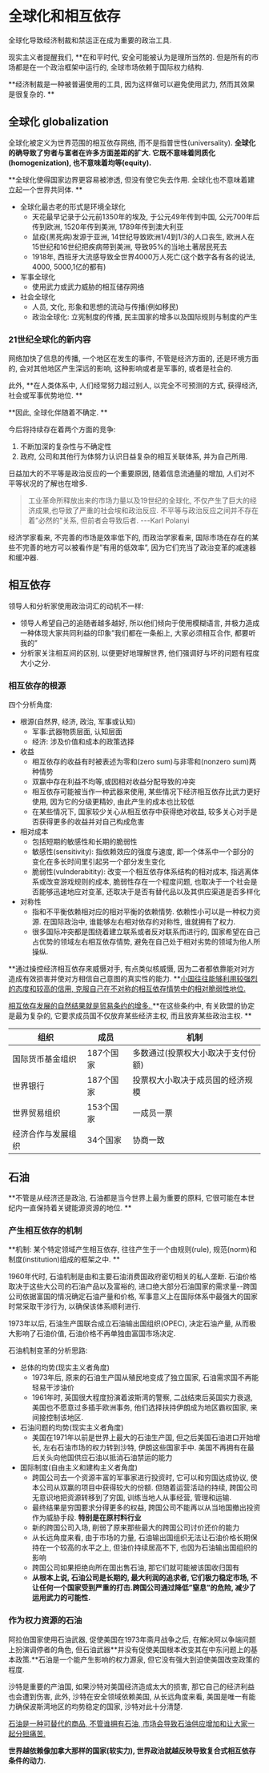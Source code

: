 # 全球化和相互依存

全球化导致经济制裁和禁运正在成为重要的政治工具. 

现实主义者提醒我们, **在和平时代, 安全可能被认为是理所当然的. 但是所有的市场都是在一个政治框架中运行的, 全球市场依赖于国际权力结构. 

**经济制裁是一种被普遍使用的工具, 因为这样做可以避免使用武力, 然而其效果是很复杂的. **

## 全球化 globalization

全球化被定义为世界范围的相互依存网络, 而不是指普世性(universality). **全球化的确导致了穷者与富者在许多方面差距的扩大. 它既不意味着同质化(homogenization), 也不意味着均等(equity).**

**全球化使得国家边界更容易被渗透, 但没有使它失去作用. 全球化也不意味着建立起一个世界共同体. **

- 全球化最古老的形式是环境全球化
  - 天花最早记录于公元前1350年的埃及, 于公元49年传到中国, 公元700年后传到欧洲, 1520年传到美洲, 1789年传到澳大利亚
  - 鼠疫(黑死病)发源于亚洲, 14世纪导致欧洲1/4到1/3的人口丧生, 欧洲人在15世纪和16世纪把疾病带到美洲, 导致95%的当地土著居民死去
  - 1918年, 西班牙大流感导致全世界4000万人死亡(这个数字各有各的说法, 4000, 5000,1亿的都有)
- 军事全球化
  - 使用武力或武力威胁的相互储存网络
- 社会全球化
  - 人员, 文化, 形象和思想的流动与传播(例如移民)
  - 政治全球化: 立宪制度的传播, 民主国家的增多以及国际规则与制度的产生

### 21世纪全球化的新内容

网络加快了信息的传播, 一个地区在发生的事件, 不管是经济方面的, 还是环境方面的, 会对其他地区产生深远的影响, 这种影响或者是军事的, 或者是社会的. 

此外, **在人类体系中, 人们经常努力超过别人, 以完全不可预测的方式, 获得经济, 社会或军事优势地位. **

**因此, 全球化伴随着不确定. **

今后将持续存在着两个方面的竞争:

1. 不断加深的复杂性与不确定性
2. 政府, 公司和其他行为体努力认识日益复杂的相互关联体系, 并为自己所用. 

日益加大的不平等是政治反应的一个重要原因, 随着信息流通量的增加, 人们对不平等状况的了解也在增多.

> 工业革命所释放出来的市场力量以及19世纪的全球化, 不仅产生了巨大的经济成果,也导致了严重的社会埃和政治反应. 不平等与政治反应之间并不存在着”必然的”关系, 但前者会导致后者. ---Karl Polanyi

经济学家看来, 不完善的市场是效率低下的, 而政治学家看来, 国际市场在存在的某些不完善的地方可以被看作是”有用的低效率”, 因为它们充当了政治变革的减速器和缓冲器. 

## 相互依存

领导人和分析家使用政治词汇的动机不一样:

-  领导人希望自己的追随者越多越好, 所以他们倾向于使用模糊语言, 并极力造成一种体现大家共同利益的印象”我们都在一条船上, 大家必须相互合作, 都要听我的”
- 分析家关注相互间的区别, 以便更好地理解世界, 他们强调好与坏的问题有程度大小之分. 

### 相互依存的根源

四个分析角度:

- 根源(自然界, 经济, 政治, 军事或认知)
  - 军事:武器物质层面, 认知层面
  - 经济: 涉及价值和成本的政策选择
- 收益
  - 相互依存的收益有时被表述为零和(zero sum)与非零和(nonzero sum)两种情势
  - 双赢中存在利益不均等,或因相对收益分配导致的冲突
  - 相互依存可能被当作一种武器来使用, 某些情况下经济相互依存比武力更好使用, 因为它的分级更精妙, 由此产生的成本也比较低
  - 在某些情况下, 国家较少关心从相互依存中获得绝对收益, 较多关心对手是否获得更多的收益并对自己构成危害
- 相对成本
  - 包括短期的敏感性和长期的脆弱性
  - 敏感性(sensitivity): 指依赖效应的强度与速度, 即一个体系中一个部分的变化在多长时间里引起另一个部分发生变化
  - 脆弱性(vulnderabitity): 改变一个相互依存体系结构的相对成本, 指逃离体系或改变游戏规则的成本, 脆弱性存在一个程度问题, 也取决于一个社会是否能够迅速地应对变革, 还取决于是否有替代品以及其供应渠道是否多样化
- 对称性
  - 指和不平衡依赖相对应的相对平衡的依赖情势. 依赖性小可以是一种权力资源. 在国际政治中, 谁能够左右相对依存的对称性, 谁就拥有了权力. 
  - 很多国际冲突都是围绕着建立联系或者反对联系而进行的, 国家希望在自己占优势的领域左右相互依存情势, 避免在自己处于相对劣势的领域为他人所操纵. 

**通过操控经济相互依存来威慑对手, 有点类似核威慑, 因为二者都依靠能对对方造成有效损害并使对方相信自己意图的真实性的能力. **<u>小国往往能够利用较强烈的态度和较高的信用, 克服自己在不对称的相互依存情势中的相对脆弱性地位.</u>

<u>相互依存发展的自然结果就是贸易条约的增多. </u>**在这些条约中, 有关欧盟的协定是最为复杂的, 它要求成员国不仅放弃某些经济主权, 而且放弃某些政治主权. **

| 组织               | 成员      | 机制                               |
| ------------------ | --------- | ---------------------------------- |
| 国际货币基金组织   | 187个国家 | 多数通过(投票权大小取决于支付份额) |
| 世界银行           | 187个国家 | 投票权大小取决于成员国的经济规模   |
| 世界贸易组织       | 153个国家 | 一成员一票                         |
| 经济合作与发展组织 | 34个国家  | 协商一致                           |

## 石油

**不管是从经济还是政治, 石油都是当今世界上最为重要的原料, 它很可能在本世纪内一直保持着关键能源资源的地位. **

### 产生相互依存的机制

**机制: 某个特定领域产生相互依存, 往往产生于一个由规则(rule), 规范(norm)和制度(institution)组成的框架之中. **

1960年代时, 石油机制是由和主要石油消费国政府密切相关的私人垄断. 石油价格取决于这些大公司的石油产品以及富裕的, 进口绝大部分石油国家的需求量--跨国公司依据富国的情况确定石油产量和价格, 军事意义上在国际体系中最强大的国家时常采取干涉行为, 以确保该体系顺利进行. 

1973年以后, 石油生产国联合成立石油输出国组织(OPEC), 决定石油产量, 从而极大影响了石油价值, 石油价格不再单独由富国市场决定. 

石油机制变革的分析思路: 

- 总体的均势(现实主义者角度)
  - 1973年后, 原来的石油生产国从殖民地变成了独立国家, 石油需求国不再能轻易干涉油价
  - 1961年时, 英国很大程度扮演着波斯湾的警察, 二战结束后英国实力衰退, 美国也不愿意过多插手欧洲事务, 他们选择扶持伊朗成为地区霸权国家, 来间接控制该地区.
- 石油问题的均势(现实主义者角度)
  - 美国在1971年以前是世界上最大的石油生产国, 但之后美国石油进口开始增长, 左右石油市场的权力转到沙特, 伊朗这些国家手中. 美国不再拥有在最后关头向他国供应石油以抵消石油禁运的能力
- 国际制度(自由主义和建构主义者角度)
  - 跨国公司去一个资源丰富的军事家进行投资时, 它可以和穷国达成协议, 使本公司从双赢的项目中获得较大的份额. 但随着运营活动的持续, 跨国公司无意识地把资源转移到了穷国, 训练当地人从事经营, 管理和运输. 
  - 最终结果是穷国要求分得更多的权益, 跨国公司不能再以从当地国撤出投资作为威胁手段. **特别是在原村料行业**
  - 新的跨国公司入场, 削弱了原来那些最大的跨国公司讨价还价的能力
  - 从长远角度来看, 由于市场的力量, 石油输出国组织无法让石油价格长期保持在一个较高的水平之上, 但油价持续居高不下, 也因为石油输出国组织的影响
  - 跨国公司如果拒绝向所在国出售石油, 那它们就可能被该国收归国有
  - **从根本上说, 石油公司是长期的, 最大利润的追求者, 它们极力稳定市场, 不让任何一个国家受到严重的打击.跨国公司通过降低”窒息”的危险, 减少了运用武力的可能性.**

### 作为权力资源的石油

阿拉伯国家使用石油武器, 促使美国在1973年斋月战争之后, 在解决阿以争端问题上扮演调停者的角色, 但石油武器**并没有促使美国根本改变其在中东问题上的基本政策.**石油是一个能产生影响的权力源泉, 但它没有强大到迫使美国改变政策的程度.

沙特是重要的产油国, 如果沙特对美国经济造成太大的损害, 那它自己的经济利益也会遭到伤害, 此外, 沙特在安全领域依赖美国, 从长远角度来看, 美国是唯一有能力确保波斯湾地区的均势稳定的国家, 沙特对此十分清楚.

<u>石油是一种可替代的商品, 不管谁拥有石油, 市场会导致石油供应增加和让大家一起分担痛苦.</u>

**世界越依赖像加拿大那样的国家(软实力), 世界政治就越反映导致复合式相互依存条件的动力.**